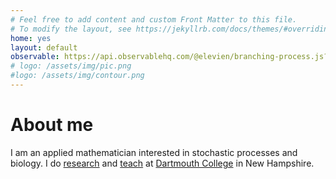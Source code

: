 ```yaml
---
# Feel free to add content and custom Front Matter to this file.
# To modify the layout, see https://jekyllrb.com/docs/themes/#overriding-theme-defaults
home: yes
layout: default
observable: https://api.observablehq.com/@elevien/branching-process.js?v=3
# logo: /assets/img/pic.png
#logo: /assets/img/contour.png
---
```


# About me


I am an applied mathematician interested in stochastic processes and biology. I do [research](https://scholar.google.com/citations?user=hshuLN4AAAAJ&hl=en) and [teach](./teaching.html) at [Dartmouth College](https://home.dartmouth.edu/) in New Hampshire. 
